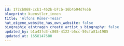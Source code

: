 ```yaml
---
id: 172cb868-ccb1-462b-b7cb-16b4b94d7e5b
blueprint: kuenstler_innen
title: 'Alfons Römer-Tesar'
hat_eigene_website_has_own_website: false
biographie_eintragen_create_artist_s_biography: false
updated_by: b1a43fd3-c865-4122-b6cc-50cfa81a1985
updated_at: 1658147680
---
```

